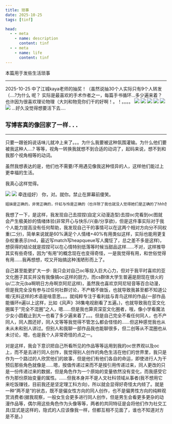 ```yaml
---
title: 琐事
date: 2025-10-25
tags: [tinf]

head:
  - - meta
    - name: description
      content: tinf
  - - meta
    - name: life
      content: tinf
---
```


本篇用于发些生活琐事

---

2025-10-25
中了江城kaya老师的抽奖！（虽然说抽30个人实际只有9个人转发（....?为什么 呢？
实际是最喜欢的手术作者之一，每篇手书循环...多少遍来着？也许因为很喜欢理论物理（大刘和物竞你们干的好啊！。！。。。。
![](/00098F064C3C512EC59BCE9F7167EC3C.webp)
![](/44A4856D4A41659657F772183AB53F81.webp)
![](/9CFBB3D99C3601057BE2861A90D22A9C.webp)
![](/4378289539A4E0CF1D3ED575B376115A.webp)
![](/73DC4B4298C67ED3E40C11722EC733FC.webp)
![](/DD05D7A1C43ABD65FB0D2BA603FBD9FC.webp)
...好久没觉得想要活下去....

## `写博客真的像回家了一样...`

---
只要一跟爸妈说话味儿就冲上来了。。。为什么我要被这种氛围灌输。为什么他们要被我这种人....?
等等，视角一转换我就想不到合适的动词了，起码来说，想不到和我那个视角相等的动词。

虽然我想表达的是，他们也不需要/不用遇见像我这种怪异的人，这样他们能过上更幸福的生活。

我真心这样觉得。

![](/a0b9b9630eb82c1b71b8628728b6a6d2.webp)
![](/9944be3ef73499f54f10ac7fb554f04b.webp)
牵连组好）
你，对。就你。禁止在屏幕前傻笑。
```md
姐妹是正确的，非常正确的，仟虹与怜是正确的（也许除了我也就没人觉得她们是正确的了hhh包括她们自己（（（。另外的话题了。反正C42 = 6 都是正确的（嗯嗯（
```

我想了一下，是这样，我发现自己去捏捏(自定义动漫造型)去捏oc完看到oc图就会产生极美妙的情绪体验(非常开心与快乐/兴奋/分享欲)，但是这件事实际对于我个人能力提高没有任何帮助，我发现自己干的事情可以在这两个相对方向分不同权重(二分)，简单来说就是60%满足个人情绪+40%有用类似这样，实际也能用更复杂权重表示(md，最近写match写heapqueue写人魔怔了，总之差不多是这样)，想获得的结论就是捏捏可以在心情特别低落等时候当甜品这样……不对，这样推导其实有些奇怪，因为“有用”的概念现在也变得奇怪，一是我觉得有用，和世俗觉得有用……我再想想，哎又开始搞这种浅陋形而上了。

自己甚至能更扩大一步: 我只会对自己oc等投入巨大心力，但对于我平时喜欢的亚文化圈子其实并没有我像搞oc这样的厨力，而cs群体大学生普遍是厨现在很火的ip/二次元(ba啊明日方舟啊京阿尼这样)，虽然我也喜欢京阿尼轻音等百合动漫，但是我完全没有参与过任何社群讨论，不产粮不做饭，也就导致我甚至都不知道公嚒/无料这样的术语是啥意思。。。就纯粹专注于看利兹与青鸟这样的作品(一部作品能循环n遍以上这样，比如《风声》38集电视剧看了五遍。)，也就导致我在亚文化圈属于“完全不混圈”之人，嗯……但是我也算资深亚文化圈者，哦，像小学看魔法少女小圆截止到大一也看了多少遍来着了。。。但是自己完全不看任何同人，也不产同人，同人图还好，同人文等等我觉得不管怎么都会怪怪的……但这种感觉我也从未从未和别人讲过。但别人和我聊一部作品我也能聊很多，但二创等从不混圈也从未讨论，嗯，也是我个人非常奇怪的点之一。

对是这样，我会下意识把自己所看所见的作品等等运用到我的oc世界观以及oc上，而不是去进行同人创作，我觉得别人创作的角色生活在他们的世界里，我只是作为一个路过的人欣赏他们的故事，但是他们有他们各自的命运，即使进行人为干预后那些角色就像是……嗯，按值传递过来而不是按引用传递过来，同人更改的只是一份传递过来的数据，但是角色作为一个原始的变量依然没有变化，而我感受它作为那份原始变量的属性。……但我本身并不是人文社科领域从事者(我不想用它来吃饭赚钱，目前我还是坚定理工科方向)，所以就会显得好奇怪太内倾了。就是一种“两不是”的状态，既不是偏女性方向的同人创作，也不是偏男性方向的纯粹观赏消费者(据我观察，一般女生会更多进行同人创作，但是男生会看更多更杂的动漫作品等，偶尔用这些角色作为头像等等，两者的共同特征是会将他们作为社交工具(显式是这样的，隐式的人应该像我一样，但都互相不见面了，谁也不知道对方是不是。)